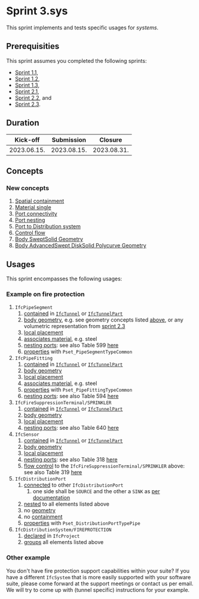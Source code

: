 # Sprint 3.sys

This sprint implements and tests specific usages for *systems*.


## Prerequisities

This sprint assumes you completed the following sprints:

- [Sprint 1.1](./sprint1_1.md),
- [Sprint 1.2](./sprint1_2.md),
- [Sprint 1.3](./sprint1_3.md),
- [Sprint 2.1](./sprint2_1.md),
- [Sprint 2.2](./sprint2_2.md), and
- [Sprint 2.3](./sprint2_3.md).


## Duration

| Kick-off    | Submission  | Closure     |
|-------------|-------------|-------------|
| 2023.06.15. | 2023.08.15. | 2023.08.31. |


## Concepts

### New concepts

1. [Spatial containment](https://bsi-infraroom.github.io/IFC-Documentation-Tunnel/4_4_0_0/general/HTML/link/spatial-containment.htm)
1. [Material single](https://bsi-infraroom.github.io/IFC-Documentation-Tunnel/4_4_0_0/general/HTML/link/material-single.htm)
1. [Port connectivity](https://bsi-infraroom.github.io/IFC-Documentation-Tunnel/4_4_0_0/general/HTML/link/port-connectivity.htm)
1. [Port nesting](https://bsi-infraroom.github.io/IFC-Documentation-Tunnel/4_4_0_0/general/HTML/link/port-nesting.htm)
1. [Port to Distribution system](https://bsi-infraroom.github.io/IFC-Documentation-Tunnel/4_4_0_0/general/HTML/link/port-to-distribution-system.htm)
1. [Control flow](https://bsi-infraroom.github.io/IFC-Documentation-Tunnel/4_4_0_0/general/HTML/link/control-flow.htm)
1. [Body SweptSolid Geometry](https://bsi-infraroom.github.io/IFC-Documentation-Tunnel/4_4_0_0/general/HTML/link/body-sweptsolid-geometry.htm)
1. [Body AdvancedSwept DiskSolid Polycurve Geometry](https://bsi-infraroom.github.io/IFC-Documentation-Tunnel/4_4_0_0/general/HTML/link/body-advancedswept-disksolid-polycurve-geometry.htm)


## Usages

This sprint encompasses the following usages:

### Example on fire protection

1. `IfcPipeSegment`
	1. [contained](#new-concepts) in [`IfcTunnel`](./sprint2_1.md) or [`IfcTunnelPart`](./sprint2_1.md)
	1. [body geometry](./sprint2_3.md), e.g. see geometry concepts listed [above](#new-concepts), or any volumetric representation from [sprint 2.3](./sprint2_3.md)
	1. [local placement](./sprint2_2.md)
	1. [associates material](#new-concepts), e.g. steel
	1. [nesting ports](#new-concepts): see also Table 599 [here](https://bsi-infraroom.github.io/IFC-Documentation-Tunnel/4_4_0_0/general/HTML/link/ifcpipesegment.htm)
	1. [properties](./sprint2_3.md) with `Pset_PipeSegmentTypeCommon`
1. `IfcPipeFitting`
	1. [contained](#new-concepts) in [`IfcTunnel`](./sprint2_1.md) or [`IfcTunnelPart`](./sprint2_1.md)
	1. [body geometry](./sprint2_3.md)
	1. [local placement](./sprint2_2.md)
	1. [associates material](#new-concepts), e.g. steel
	1. [properties](./sprint2_3.md) with `Pset_PipeFittingTypeCommon`
	1. [nesting ports](#new-concepts): see also Table 594 [here](https://bsi-infraroom.github.io/IFC-Documentation-Tunnel/4_4_0_0/general/HTML/link/ifcpipefitting.htm)
1. `IfcFireSuppressionTerminal/SPRINKLER`
	1. [contained](#new-concepts) in [`IfcTunnel`](./sprint2_1.md) or [`IfcTunnelPart`](./sprint2_1.md)
	1. [body geometry](./sprint2_3.md)
	1. [local placement](./sprint2_2.md)
	1. [nesting ports](#new-concepts): see also Table 640 [here](https://bsi-infraroom.github.io/IFC-Documentation-Tunnel/4_4_0_0/general/HTML/link/ifcfiresuppressionterminal.htm)
1. `IfcSensor`
	1. [contained](#new-concepts) in [`IfcTunnel`](./sprint2_1.md) or [`IfcTunnelPart`](./sprint2_1.md)
	1. [body geometry](./sprint2_3.md)
	1. [local placement](./sprint2_2.md)
	1. [nesting ports](#new-concepts): see also Table 318 [here](https://bsi-infraroom.github.io/IFC-Documentation-Tunnel/4_4_0_0/general/HTML/link/ifcsensor.htm)
	1. [flow control](#new-concepts) to the `IfcFireSuppressionTerminal/SPRINKLER` above: see also Table 319 [here](https://bsi-infraroom.github.io/IFC-Documentation-Tunnel/4_4_0_0/general/HTML/link/ifcsensor.htm)
1. `IfcDistributionPort`
	1. [connected](#new-concepts) to other `IfcDistributionPort`
		1. one side shall be `SOURCE` and the other a `SINK` as [per documentation](https://bsi-infraroom.github.io/IFC-Documentation-Tunnel/4_4_0_0/general/HTML/link/ifcdistributionport.htm)
	1. [nested](#new-concepts) to all elements listed above
	1. no [geometry](./sprint2_3.md)
	1. no [containment](#new-concepts)
	1. [properties](./sprint2_3.md) with `Pset_DistributionPortTypePipe`
1. `IfcDistributionSystem/FIREPROTECTION`
	1. [declared](./sprint1_1.md) in `IfcProject`
	1. [groups](./sprint2_1.md) all elements listed above

### Other example

You don't have fire protection support capabilities within your suite?
If you have a different `IfcSystem` that is more easily supported with your software suite,
 please come forward at the support meetings or contact us per email.
We will try to come up with (tunnel specific) instructions for your example.
